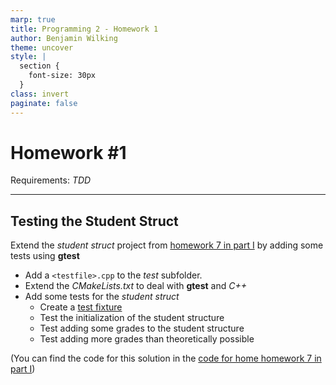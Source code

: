 ```yaml
---
marp: true
title: Programming 2 - Homework 1
author: Benjamin Wilking
theme: uncover
style: |
  section {
    font-size: 30px
  }
class: invert
paginate: false
---
```


# Homework #1

Requirements: *TDD*

---

## Testing the Student Struct

Extend the *student struct* project from [homework 7 in part I](https://github.com/BenniWi/learn2code/blob/main/docs/Homework_1-7.md) by adding some tests using **gtest**

- Add a ```<testfile>.cpp``` to the *test* subfolder.
- Extend the *CMakeLists.txt* to deal with **gtest** and *C++*
- Add some tests for the *student struct*
  - Create a [test fixture](https://developer.ibm.com/articles/au-googletestingframework/#understanding-test-fixtures)
  - Test the initialization of the student structure
  - Test adding some grades to the student structure
  - Test adding more grades than theoretically possible

(You can find the code for this solution in the [code for home homework 7 in part I](https://github.com/BenniWi/learn2code/tree/main/code/part_1/homework_1-7))
